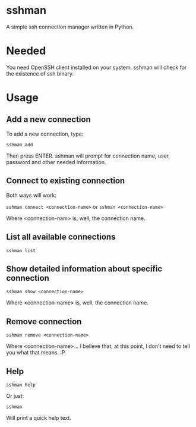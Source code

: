 # sshman
A simple ssh connection manager written in Python.

# Needed

You need OpenSSH client installed on your system. sshman will check for the existence of ssh binary.

# Usage

## Add a new connection

To add a new connection, type:

`sshman add`

Then press ENTER. sshman will prompt for connection name, user, password and other needed information.

## Connect to existing connection

Both ways will work:

`sshman connect <connection-name>` or `sshman <connection-name>`

Where \<connection-nam\> is, well, the connection name.

## List all available connections

`sshman list`

## Show detailed information about specific connection

`sshman show <connection-name>`

Where \<connection-name\> is, well, the connection name.

## Remove connection

`sshman remove <connection-name>` 

Where \<connection-name\>... I believe that, at this point, I don't need to tell you what that means. :P

## Help

`sshman help`

Or just:

`sshman`

Will print a quick help text.
